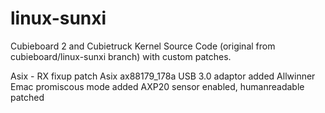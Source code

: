 linux-sunxi
===========

Cubieboard 2 and Cubietruck Kernel Source Code (original from cubieboard/linux-sunxi branch) with custom patches.

Asix - RX fixup patch
Asix ax88179_178a USB 3.0 adaptor added
Allwinner Emac promiscous mode added
AXP20 sensor enabled, humanreadable patched
